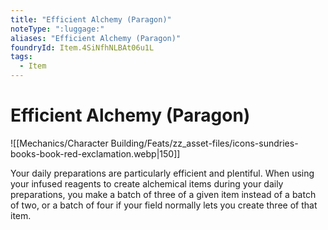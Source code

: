 ```yaml
---
title: "Efficient Alchemy (Paragon)"
noteType: ":luggage:"
aliases: "Efficient Alchemy (Paragon)"
foundryId: Item.4SiNfhNLBAt06u1L
tags:
  - Item
---
```


# Efficient Alchemy (Paragon)
![[Mechanics/Character Building/Feats/zz_asset-files/icons-sundries-books-book-red-exclamation.webp|150]]

Your daily preparations are particularly efficient and plentiful. When using your infused reagents to create alchemical items during your daily preparations, you make a batch of three of a given item instead of a batch of two, or a batch of four if your field normally lets you create three of that item.
